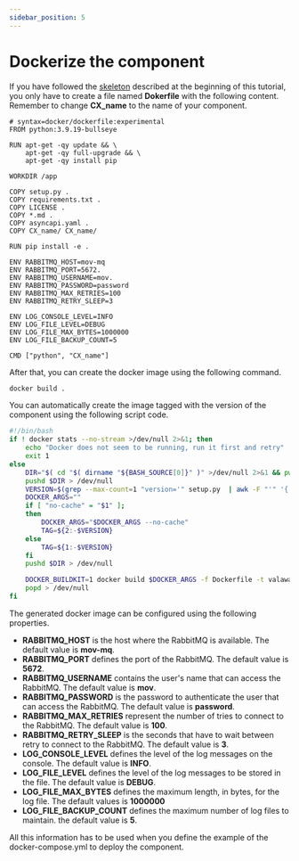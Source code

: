 ```yaml
---
sidebar_position: 5
---
```

# Dockerize the component

If you have followed the [skeleton](/docs/tutorials/how_python_component#generate-the-project-skeleton) described
at the beginning of this tutorial, you only have to create a file named **Dokerfile** with the following content.
Remember to change **CX_name** to the name of your component.  

```dokerfile
# syntax=docker/dockerfile:experimental
FROM python:3.9.19-bullseye

RUN apt-get -qy update && \
    apt-get -qy full-upgrade && \
    apt-get -qy install pip
	
WORKDIR /app

COPY setup.py .
COPY requirements.txt .
COPY LICENSE .
COPY *.md .
COPY asyncapi.yaml .
COPY CX_name/ CX_name/

RUN pip install -e .

ENV RABBITMQ_HOST=mov-mq
ENV RABBITMQ_PORT=5672.
ENV RABBITMQ_USERNAME=mov.
ENV RABBITMQ_PASSWORD=password
ENV RABBITMQ_MAX_RETRIES=100
ENV RABBITMQ_RETRY_SLEEP=3

ENV LOG_CONSOLE_LEVEL=INFO
ENV LOG_FILE_LEVEL=DEBUG
ENV LOG_FILE_MAX_BYTES=1000000
ENV LOG_FILE_BACKUP_COUNT=5

CMD ["python", "CX_name"]
```

After that, you can create the docker image using the following command.

```bash
docker build .
```

You can automatically create the image tagged with the version of the component using the following
script code.

```bash
#!/bin/bash
if ! docker stats --no-stream >/dev/null 2>&1; then
    echo "Docker does not seem to be running, run it first and retry"
    exit 1
else
	DIR="$( cd "$( dirname "${BASH_SOURCE[0]}" )" >/dev/null 2>&1 && pwd )"
	pushd $DIR > /dev/null
	VERSION=$(grep --max-count=1 "version='" setup.py  | awk -F "'" '{ print $2 }')
	DOCKER_ARGS=""
	if [ "no-cache" = "$1" ];
	then
		DOCKER_ARGS="$DOCKER_ARGS --no-cache"
		TAG=${2:-$VERSION}
	else
		TAG=${1:-$VERSION}
	fi
	pushd $DIR > /dev/null

	DOCKER_BUILDKIT=1 docker build $DOCKER_ARGS -f Dockerfile -t valawai/cx_name:$TAG .
	popd > /dev/null
fi
```

The generated docker image can be configured using the following properties.

* __RABBITMQ_HOST__ is the host where the RabbitMQ is available. The default value is __mov-mq__.
* __RABBITMQ_PORT__ defines the port of the RabbitMQ. The default value is __5672__.
* __RABBITMQ_USERNAME__ contains the user's name that can access the RabbitMQ. The default value is __mov__.
* __RABBITMQ_PASSWORD__ is the password to authenticate the user that can access the RabbitMQ. The default value is __password__.
* __RABBITMQ_MAX_RETRIES__ represent the number of tries to connect to the RabbitMQ. The default value is __100__.
* __RABBITMQ_RETRY_SLEEP__ is the seconds that have to wait between retry to connect to the RabbitMQ. The default value is __3__.
* __LOG_CONSOLE_LEVEL__ defines the level of the log messages on the console. The default value is __INFO__.
* __LOG_FILE_LEVEL__ defines the level of the log messages to be stored in the file. The default value is __DEBUG__.
* __LOG_FILE_MAX_BYTES__ defines the maximum length, in bytes, for the log file. The default values is __1000000__
* __LOG_FILE_BACKUP_COUNT__ defines the maximum number of log files to maintain. the default value is __5__.


All this information has to be used when you define the example of
the docker-compose.yml to deploy the component.

